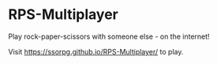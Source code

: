 # RPS-Multiplayer
Play rock-paper-scissors with someone else - on the internet!

Visit https://ssorpg.github.io/RPS-Multiplayer/ to play.
